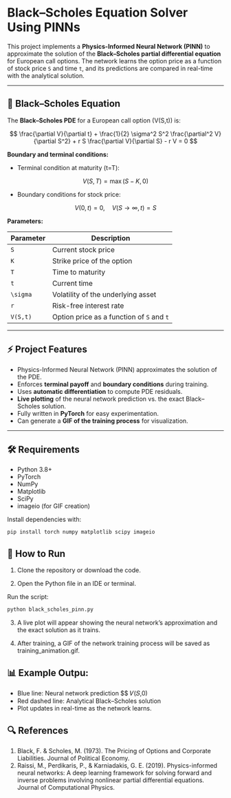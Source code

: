 # Black–Scholes Equation Solver Using PINNs

This project implements a **Physics-Informed Neural Network (PINN)** to approximate the solution of the **Black–Scholes partial differential equation** for European call options. The network learns the option price as a function of stock price `S` and time `t`, and its predictions are compared in real-time with the analytical solution.

---

## 📖 Black–Scholes Equation

The **Black–Scholes PDE** for a European call option \(V(S,t)\) is:

$$
\frac{\partial V}{\partial t} + \frac{1}{2} \sigma^2 S^2 \frac{\partial^2 V}{\partial S^2} + r S \frac{\partial V}{\partial S} - r V = 0
$$

**Boundary and terminal conditions:**

- Terminal condition at maturity \(t=T\):  

$$
V(S,T) = \max(S-K, 0)
$$

- Boundary conditions for stock price:  

$$
V(0,t) = 0, \quad V(S \to \infty, t) = S
$$

**Parameters:**

| Parameter | Description |
|-----------|-------------|
| `S` | Current stock price |
| `K` | Strike price of the option |
| `T` | Time to maturity |
| `t` | Current time |
| `\sigma` | Volatility of the underlying asset |
| `r` | Risk-free interest rate |
| `V(S,t)` | Option price as a function of `S` and `t` |

---

## ⚡ Project Features

- Physics-Informed Neural Network (PINN) approximates the solution of the PDE.
- Enforces **terminal payoff** and **boundary conditions** during training.
- Uses **automatic differentiation** to compute PDE residuals.
- **Live plotting** of the neural network prediction vs. the exact Black–Scholes solution.
- Fully written in **PyTorch** for easy experimentation.
- Can generate a **GIF of the training process** for visualization.

---

## 🛠 Requirements

- Python 3.8+
- PyTorch
- NumPy
- Matplotlib
- SciPy
- imageio (for GIF creation)

Install dependencies with:

```bash
pip install torch numpy matplotlib scipy imageio
```
## 🚀 How to Run

1. Clone the repository or download the code.

2. Open the Python file in an IDE or terminal.

Run the script: 
```bash 
python black_scholes_pinn.py
```
3. A live plot will appear showing the neural network’s approximation and the exact solution as it trains.

4. After training, a GIF of the network training process will be saved as training_animation.gif.

## 📊 Example Outpu: 
- Blue line: Neural network prediction 
$$ 
𝑉(𝑆,0) 
- Red dashed line: Analytical Black–Scholes solution
- Plot updates in real-time as the network learns.

## 🔍 References
1. Black, F. & Scholes, M. (1973). The Pricing of Options and Corporate Liabilities. Journal of Political Economy.
2. Raissi, M., Perdikaris, P., & Karniadakis, G. E. (2019). Physics-informed neural networks: A deep learning framework for solving forward and inverse problems involving nonlinear partial differential equations. Journal of Computational Physics.

